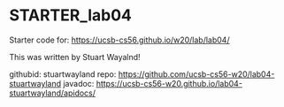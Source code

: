 # STARTER_lab04

Starter code for: <https://ucsb-cs56.github.io/w20/lab/lab04/>

This was written by Stuart Wayalnd!

githubid: stuartwayland
repo: https://github.com/ucsb-cs56-w20/lab04-stuartwayland
javadoc: https://ucsb-cs56-w20.github.io/lab04-stuartwayland/apidocs/


